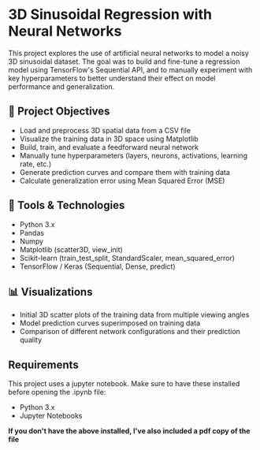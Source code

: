 # 3D Sinusoidal Regression with Neural Networks
This project explores the use of artificial neural networks to model a noisy 3D sinusoidal dataset. The goal was to build and fine-tune a regression model using TensorFlow's Sequential API, and to manually experiment with key hyperparameters to better understand their effect on model performance and generalization.

## 📌 Project Objectives
- Load and preprocess 3D spatial data from a CSV file
- Visualize the training data in 3D space using Matplotlib
- Build, train, and evaluate a feedforward neural network
- Manually tune hyperparameters (layers, neurons, activations, learning rate, etc.)
- Generate prediction curves and compare them with training data
- Calculate generalization error using Mean Squared Error (MSE)

## 🧰 Tools & Technologies
- Python 3.x
- Pandas
- Numpy
- Matplotlib (scatter3D, view_init)
- Scikit-learn (train_test_split, StandardScaler, mean_squared_error)
- TensorFlow / Keras (Sequential, Dense, predict)

## 📊 Visualizations
- Initial 3D scatter plots of the training data from multiple viewing angles
- Model prediction curves superimposed on training data
- Comparison of different network configurations and their prediction quality

## Requirements
This project uses a jupyter notebook. Make sure to have these installed before opening the .ipynb file:
- Python 3.x
- Jupyter Notebooks

**If you don't have the above installed, I've also included a pdf copy of the file**

